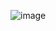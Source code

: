 ![image](https://github.com/haoyu123456789/haoyu123456789.github.io/assets/132229226/f96144f7-887a-4242-a1fd-a522c27e72cd)
